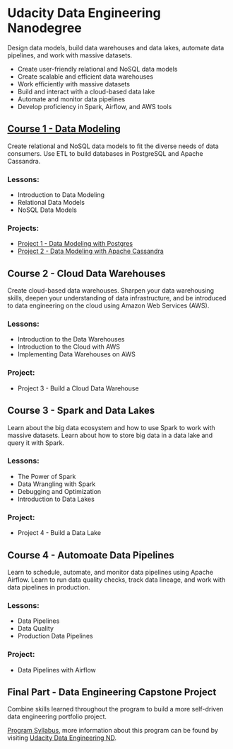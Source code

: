 # Udacity Data Engineering Nanodegree

Design data models, build data warehouses and data lakes, automate data pipelines, and work with massive datasets. 

* Create user-friendly relational and NoSQL data models
* Create scalable and efficient data warehouses
* Work efficiently with massive datasets
* Build and interact with a cloud-based data lake
* Automate and monitor data pipelines
* Develop proficiency in Spark, Airflow, and AWS tools


## [Course 1 - Data Modeling](https://github.com/phphoebe/Udacity-Data-Engineering-Nanodegree/tree/master/Course%201-Data%20Modeling) 
Create relational and NoSQL data models to fit the diverse needs of data consumers. Use ETL to build databases in PostgreSQL and Apache Cassandra.

### Lessons:
* Introduction to Data Modeling 
* Relational Data Models
* NoSQL Data Models

### Projects:
* [Project 1 - Data Modeling with Postgres](https://github.com/phphoebe/Udacity-Data-Engineering-Nanodegree/tree/master/Project%201-Data%20Modeling%20with%20Postgres)
* [Project 2 - Data Modeling with Apache Cassandra](https://github.com/phphoebe/Udacity-Data-Engineering-Nanodegree/tree/master/Project%202-Data%20Modeling%20with%20Apache%20Cassandra)


## Course 2 - Cloud Data Warehouses
Create cloud-based data warehouses. Sharpen your data warehousing skills, deepen your understanding of data infrastructure, and be introduced to data engineering on the cloud using Amazon Web Services (AWS).

### Lessons:
* Introduction to the Data Warehouses
* Introduction to the Cloud with AWS
* Implementing Data Warehouses on AWS

### Project:
* Project 3 - Build a Cloud Data Warehouse 


## Course 3 - Spark and Data Lakes 
Learn about the big data ecosystem and how to use Spark to work with massive datasets. Learn about how to store big data in a data lake and query it with Spark.

### Lessons:
* The Power of Spark
* Data Wrangling with Spark
* Debugging and Optimization
* Introduction to Data Lakes

### Project:
* Project 4 - Build a Data Lake


## Course 4 - Automoate Data Pipelines
Learn to schedule, automate, and monitor data pipelines using Apache Airflow. Learn to run data quality checks, track data lineage, and work with data pipelines in production.

### Lessons: 
* Data Pipelines
* Data Quality
* Production Data Pipelines


### Project:
* Data Pipelines with Airflow


## Final Part - Data Engineering Capstone Project 
Combine skills learned throughout the program to build a more self-driven data engineering portfolio project.


[Program Syllabus](https://github.com/phphoebe/Udacity-Data-Engineering-Nanodegree/blob/master/Data%2BEngineering%2BNanodegree%2BProgram%2BSyllabus.pdf), more information about this program can be found by visiting [Udacity Data Engineering ND](https://www.udacity.com/course/data-engineer-nanodegree--nd027).
